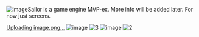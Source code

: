 ![image](https://github.com/aantropov/sailor/assets/3637761/533bc9d4-7e16-4e07-a63c-e1e321fa476b)Sailor is a game engine MVP-ex. More info will be added later. 
For now just screens.

[Uploading image.png…]()
![image](https://github.com/aantropov/sailor/assets/3637761/2ca20784-5784-4e77-a824-8e3032919785)
![3](https://user-images.githubusercontent.com/3637761/216842844-0312267c-52a6-41d4-ba6d-a2b785fb7725.png)
![image](https://user-images.githubusercontent.com/3637761/216842799-a3d871fe-0f46-4cb5-9c9f-fb9cbc713f8d.png)
![2](https://user-images.githubusercontent.com/3637761/216842838-920cb66e-a79b-4ddd-8883-314eb60ae958.png)

